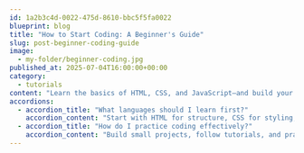 ```yaml
---
id: 1a2b3c4d-0022-475d-8610-bbc5f5fa0022
blueprint: blog
title: "How to Start Coding: A Beginner's Guide"
slug: post-beginner-coding-guide
image:
  - my-folder/beginner-coding.jpg
published_at: 2025-07-04T16:00:00+00:00
category:
  - tutorials
content: "Learn the basics of HTML, CSS, and JavaScript—and build your first webpage!"
accordions:
  - accordion_title: "What languages should I learn first?"
    accordion_content: "Start with HTML for structure, CSS for styling, and JavaScript for interactivity."
  - accordion_title: "How do I practice coding effectively?"
    accordion_content: "Build small projects, follow tutorials, and practice regularly to improve your skills."
---
```


